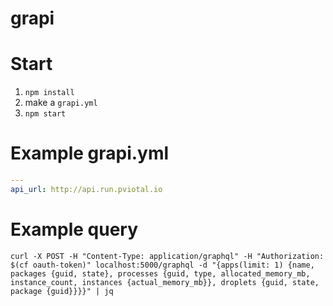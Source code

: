 # grapi

# Start
1. `npm install`
1. make a `grapi.yml`
1. `npm start`

# Example grapi.yml
```yml
---
api_url: http://api.run.pviotal.io
```

# Example query
```
curl -X POST -H "Content-Type: application/graphql" -H "Authorization: $(cf oauth-token)" localhost:5000/graphql -d "{apps(limit: 1) {name, packages {guid, state}, processes {guid, type, allocated_memory_mb, instance_count, instances {actual_memory_mb}}, droplets {guid, state, package {guid}}}}" | jq
```
